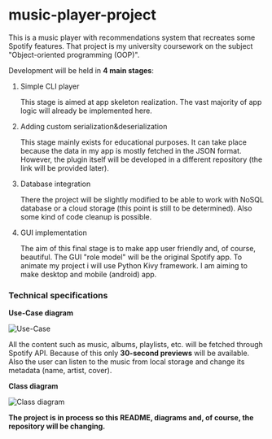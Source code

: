 # music-player-project
This is a music player with recommendations system that recreates some Spotify features. That project is my university coursework on the subject "Object-oriented programming (OOP)".

Development will be held in **4 main stages**:
<ol>
  <li>Simple CLI player
  <p>This stage is aimed at app skeleton realization. The vast majority of app logic will already be implemented here.</p></li>
  <li>Adding custom serialization&deserialization
  <p>This stage mainly exists for educational purposes. It can take place because the data in my app is mostly fetched in the JSON format. However, the plugin itself will be developed in a different repository (the link will be provided later).</p></li>
  <li>Database integration
  <p>There the project will be slightly modified to be able to work with NoSQL database or a cloud storage (this point is still to be determined). Also some kind of code cleanup is possible.</p></li>
  <li>GUI  implementation
  <p>The aim of this final stage is to make app user friendly and, of course, beautiful. The GUI "role model" will be the original Spotify app. To animate my project i will use Python Kivy framework. I am aiming to make desktop and mobile (android) app.</p></li>
</ol>

### Technical specifications
**Use-Case diagram**

 ![Use-Case](https://user-images.githubusercontent.com/69718734/230737732-8d741807-224a-4d81-a93d-76525b05d290.png)
 
 All the content such as music, albums, playlists, etc. will be fetched through Spotify API. Because of this only **30-second previews** will be available. Also the user can listen to the music from local storage and change its metadata (name, artist, cover).
 
 **Class diagram**
 
 ![Class diagram](https://user-images.githubusercontent.com/69718734/230737884-ea1e2aef-ab11-41fd-887e-03151cf78220.png)


**The project is in process so this README, diagrams and, of course, the repository will be changing.**
